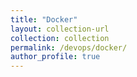 ```yaml
---
title: "Docker"
layout: collection-url
collection: collection
permalink: /devops/docker/
author_profile: true
---
```


